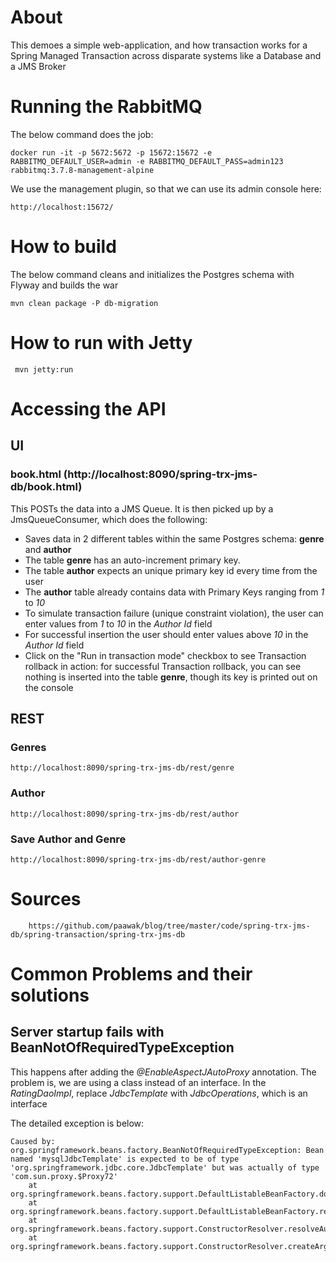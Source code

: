 # About

This demoes a simple web-application, and how transaction works for a Spring Managed Transaction across disparate systems like a Database and a JMS Broker

# Running the RabbitMQ

The below command does the job:

	docker run -it -p 5672:5672 -p 15672:15672 -e RABBITMQ_DEFAULT_USER=admin -e RABBITMQ_DEFAULT_PASS=admin123 rabbitmq:3.7.8-management-alpine
	
We use the management plugin, so that we can use its admin console here:
	
	http://localhost:15672/
	

# How to build

The below command cleans and initializes the Postgres schema with Flyway and builds the war

	mvn clean package -P db-migration

# How to run with Jetty

	 mvn jetty:run

# Accessing the API

## UI

### book.html (http://localhost:8090/spring-trx-jms-db/book.html)

This POSTs the data into a JMS Queue. It is then picked up by a JmsQueueConsumer, which does the following:

- Saves data in 2 different tables within the same Postgres schema: **genre** and **author**
- The table **genre** has an auto-increment primary key. 
- The table **author** expects an unique primary key id every time from the user
- The **author** table already contains data with Primary Keys ranging from *1* to *10*
- To simulate transaction failure (unique constraint violation), the user can enter values from *1* to *10* in the *Author Id* field
- For successful insertion the user should enter values above *10* in the *Author Id* field
- Click on the "Run in transaction mode" checkbox to see Transaction rollback in action: for successful Transaction rollback, you can see nothing is inserted into the table **genre**, though its key is printed out on the console


## REST

### Genres
	http://localhost:8090/spring-trx-jms-db/rest/genre
	
### Author
	http://localhost:8090/spring-trx-jms-db/rest/author
	
### Save Author and Genre
	http://localhost:8090/spring-trx-jms-db/rest/author-genre	
	
# Sources
		
		https://github.com/paawak/blog/tree/master/code/spring-trx-jms-db/spring-transaction/spring-trx-jms-db

# Common Problems and their solutions
## Server startup fails with BeanNotOfRequiredTypeException

This happens after adding the *@EnableAspectJAutoProxy* annotation. 
The problem is, we are using a class instead of an interface. In the *RatingDaoImpl*, replace *JdbcTemplate* with *JdbcOperations*, which is an interface 

The detailed exception is below:

```
Caused by: org.springframework.beans.factory.BeanNotOfRequiredTypeException: Bean named 'mysqlJdbcTemplate' is expected to be of type 'org.springframework.jdbc.core.JdbcTemplate' but was actually of type 'com.sun.proxy.$Proxy72'
	at org.springframework.beans.factory.support.DefaultListableBeanFactory.doResolveDependency(DefaultListableBeanFactory.java:1148)
	at org.springframework.beans.factory.support.DefaultListableBeanFactory.resolveDependency(DefaultListableBeanFactory.java:1065)
	at org.springframework.beans.factory.support.ConstructorResolver.resolveAutowiredArgument(ConstructorResolver.java:818)
	at org.springframework.beans.factory.support.ConstructorResolver.createArgumentArray(ConstructorResolver.java:724)

```
		
	